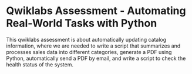 # Qwiklabs Assessment - Automating Real-World Tasks with Python

This qwiklabs assessment is about automatically  updating catalog information, where we are needed to write a script that summarizes and processes sales data into different categories, generate a PDF using Python, automatically send a PDF by email, and write a script to check the health status of the system.
